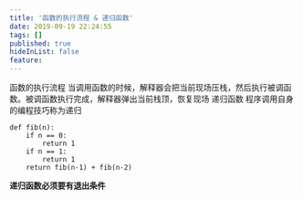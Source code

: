 ```yaml
---
title: '函数的执行流程 & 递归函数'
date: 2019-09-19 22:24:55
tags: []
published: true
hideInList: false
feature: 
---
```

函数的执行流程
当调用函数的时候，解释器会把当前现场压栈，然后执行被调函数。被调函数执行完成，解释器弹出当前栈顶，恢复现场
递归函数
程序调用自身的编程技巧称为递归
```
def fib(n):
    if n == 0:
        return 1
    if n == 1:
        return 1
    return fib(n-1) + fib(n-2)
```
**递归函数必须要有退出条件**